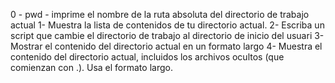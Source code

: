 0 -  pwd - imprime el nombre de la ruta absoluta del directorio de trabajo actual
1- Muestra la lista de contenidos de tu directorio actual.
2- Escriba un script que cambie el directorio de trabajo al directorio de inicio del usuari
3- Mostrar el contenido del directorio actual en un formato largo
4- Muestra el contenido del directorio actual, incluidos los archivos ocultos (que comienzan con .). Usa el formato largo.
